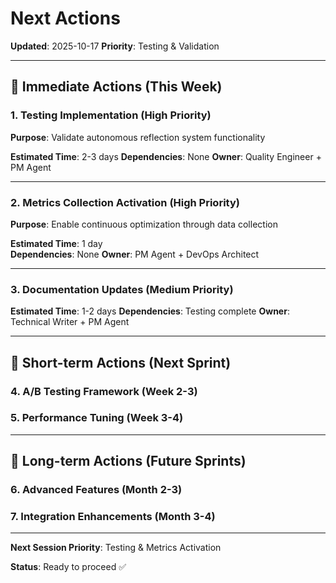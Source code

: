 # Next Actions

**Updated**: 2025-10-17
**Priority**: Testing & Validation

---

## 🎯 Immediate Actions (This Week)

### 1. Testing Implementation (High Priority)

**Purpose**: Validate autonomous reflection system functionality

**Estimated Time**: 2-3 days
**Dependencies**: None
**Owner**: Quality Engineer + PM Agent

---

### 2. Metrics Collection Activation (High Priority)

**Purpose**: Enable continuous optimization through data collection

**Estimated Time**: 1 day  
**Dependencies**: None
**Owner**: PM Agent + DevOps Architect

---

### 3. Documentation Updates (Medium Priority)

**Estimated Time**: 1-2 days
**Dependencies**: Testing complete
**Owner**: Technical Writer + PM Agent

---

## 🚀 Short-term Actions (Next Sprint)

### 4. A/B Testing Framework (Week 2-3)
### 5. Performance Tuning (Week 3-4)

---

## 🔮 Long-term Actions (Future Sprints)

### 6. Advanced Features (Month 2-3)
### 7. Integration Enhancements (Month 3-4)

---

**Next Session Priority**: Testing & Metrics Activation

**Status**: Ready to proceed ✅
